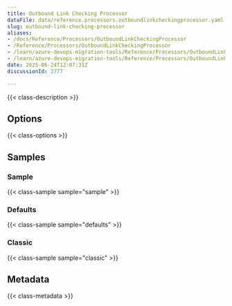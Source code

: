 ```yaml
---
title: Outbound Link Checking Processor
dataFile: data/reference.processors.outboundlinkcheckingprocessor.yaml
slug: outbound-link-checking-processor
aliases:
- /docs/Reference/Processors/OutboundLinkCheckingProcessor
- /Reference/Processors/OutboundLinkCheckingProcessor
- /learn/azure-devops-migration-tools/Reference/Processors/OutboundLinkCheckingProcessor
- /learn/azure-devops-migration-tools/Reference/Processors/OutboundLinkCheckingProcessor/index.md
date: 2025-06-24T12:07:31Z
discussionId: 2777

---
```

{{< class-description >}}

## Options

{{< class-options >}}

## Samples

### Sample

{{< class-sample sample="sample" >}}

### Defaults

{{< class-sample sample="defaults" >}}

### Classic

{{< class-sample sample="classic" >}}

## Metadata

{{< class-metadata >}}
